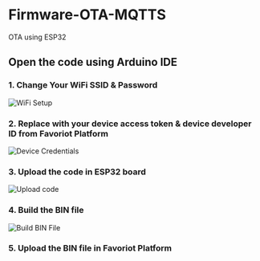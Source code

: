 # Firmware-OTA-MQTTS
OTA using ESP32  

## Open the code using Arduino IDE  

### 1. Change Your WiFi SSID & Password  

![WiFi Setup](https://github.com/user-attachments/assets/954b8239-d8c6-4b31-879a-735b0274d2ef)  

### 2. Replace with your device access token & device developer ID from Favoriot Platform  

![Device Credentials](https://github.com/user-attachments/assets/6cac2e51-7d6c-412e-9c80-4b27a76f11fb)  

### 3. Upload the code in ESP32 board  

![Upload code](https://github.com/user-attachments/assets/88f9cf7b-1e04-4bb4-b50f-bea812d956f1)

### 4. Build the BIN file  

![Build BIN File](https://github.com/user-attachments/assets/7f445356-5243-4636-944f-978657f1db40)  

### 5. Upload the BIN file in Favoriot Platform

